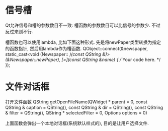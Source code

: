 # 信号槽

Qt允许信号和槽的参数数目不一致: 槽函数的参数数目可以比信号的参数少. 不过反过来则不行.

槽函数也可以使用lambda, 比如下面这种形式. 先是将newPaper类型转换为指定的函数指针, 然后用lambda作为槽函数.
QObject::connect(&newspaper,
                 static_cast<void (Newspaper:: *)(const QString &)>(&Newspaper::newPaper),
                 [=](const QString &name) { /* Your code here. */ });

# 文件对话框

打开文件函数
    QString getOpenFileName(QWidget * parent = 0,
                        const QString & caption = QString(),
                        const QString & dir = QString(),
                        const QString & filter = QString(),
                        QString * selectedFilter = 0,
                        Options options = 0)

上面函数会弹出一个本地对话框(系统默认样式的), 目的是让用户选择文件.
